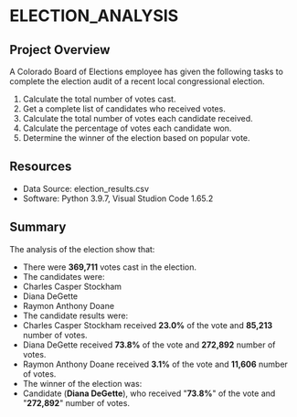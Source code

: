 # **ELECTION_ANALYSIS**
## **Project Overview**
A Colorado Board of Elections employee has given the following tasks to complete the election audit of a recent local congressional election.

1. Calculate the total number of votes cast.
2. Get a complete list of candidates who received votes.
3. Calculate the total number of votes each candidate received.
4. Calculate the percentage of votes each candidate won.
5. Determine the winner of the election based on popular vote.

## **Resources**
- Data Source: election_results.csv
- Software: Python 3.9.7, Visual Studion Code 1.65.2

## **Summary**
The analysis of the election show that:

- There were **369,711** votes cast in the election.
- The candidates were:
 - Charles Casper Stockham
 - Diana DeGette
 - Raymon Anthony Doane
- The candidate results were:
 - Charles Casper Stockham received **23.0%** of the vote and **85,213** number of votes.
 - Diana DeGette received **73.8%** of the vote and **272,892** number of votes.
 - Raymon Anthony Doane received **3.1%** of the vote and **11,606** number of votes.
- The winner of the election was:
 - Candidate (**Diana DeGette**), who received "**73.8%**" of the vote and "**272,892**" number of votes.
